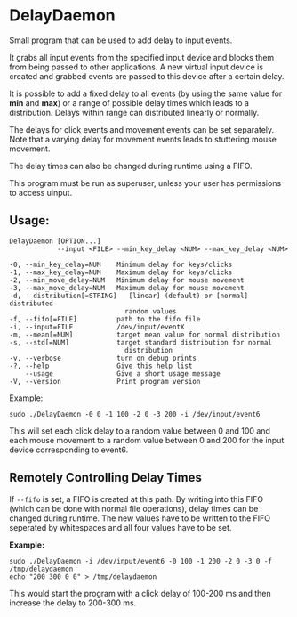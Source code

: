 # DelayDaemon
Small program that can be used to add delay to input events.

It grabs all input events from the specified input device and blocks them from being passed to other applications.
A new virtual input device is created and grabbed events are passed to this device after a certain delay.

It is possible to add a fixed delay to all events (by using the same value for **min** and **max**) or a range of possible delay times which leads to a distribution.
Delays within range can distributed linearly or normally.

The delays for click events and movement events can be set separately.
Note that a varying delay for movement events leads to stuttering mouse movement.

The delay times can also be changed during runtime using a FIFO.

This program must be run as superuser, unless your user has permissions to access uinput.

## Usage:
```
DelayDaemon [OPTION...]
            --input <FILE> --min_key_delay <NUM> --max_key_delay <NUM>
```
```
-0, --min_key_delay=NUM    Minimum delay for keys/clicks
-1, --max_key_delay=NUM    Maximum delay for keys/clicks
-2, --min_move_delay=NUM   Minimum delay for mouse movement
-3, --max_move_delay=NUM   Maximum delay for mouse movement
-d, --distribution[=STRING]   [linear] (default) or [normal] distributed
                             random values
-f, --fifo[=FILE]          path to the fifo file
-i, --input=FILE           /dev/input/eventX
-m, --mean[=NUM]           target mean value for normal distribution
-s, --std[=NUM]            target standard distribution for normal
                             distribution
-v, --verbose              turn on debug prints
-?, --help                 Give this help list
    --usage                Give a short usage message
-V, --version              Print program version
```
Example:
```
sudo ./DelayDaemon -0 0 -1 100 -2 0 -3 200 -i /dev/input/event6 
```

This will set each click delay to a random value between 0 and 100 and each mouse movement to a random value between 0 and 200 for the input device corresponding to event6.

## Remotely Controlling Delay Times

If `--fifo` is set, a FIFO is created at this path.
By writing into this FIFO (which can be done with normal file operations), delay times can be changed during runtime.
The new values have to be written to the FIFO seperated by whitespaces and all four values have to be set.

**Example:**

```
sudo ./DelayDaemon -i /dev/input/event6 -0 100 -1 200 -2 0 -3 0 -f /tmp/delaydaemon
echo "200 300 0 0" > /tmp/delaydaemon
```

This would start the program with a click delay of 100-200 ms and then increase the delay to 200-300 ms.
